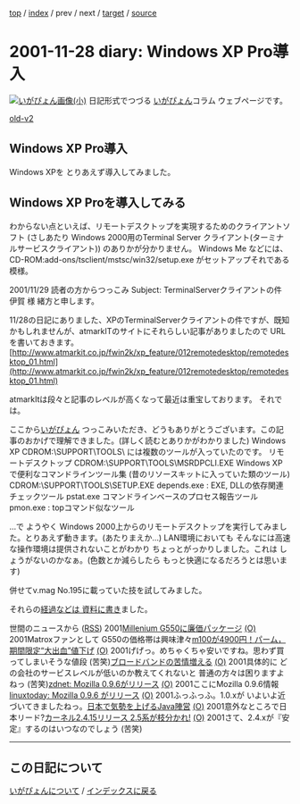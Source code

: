 [top](https://igapyon.github.io/diary/) 
 / [index](https://igapyon.github.io/diary/2001/index.html) 
 / prev 
 / next 
 / [target](https://igapyon.github.io/diary/2001/ig011128.html) 
 / [source](https://github.com/igapyon/diary/blob/gh-pages/2001/ig011128.html.src.md) 

2001-11-28 diary: Windows XP Pro導入
=====================================================================================================
[![いがぴょん画像(小)](https://igapyon.github.io/diary/images/iga200306s.jpg "いがぴょん")](https://igapyon.github.io/diary/memo/memoigapyon.html) 日記形式でつづる [いがぴょん](https://igapyon.github.io/diary/memo/memoigapyon.html)コラム ウェブページです。

[old-v2](ig011128-orig.html)

## Windows XP Pro導入

Windows XPを とりあえず導入してみました。






## Windows XP Proを導入してみる


わからない点といえば、リモートデスクトップを実現するためのクライアントソフト
(さしあたり Windows 2000用のTerminal Server クライアント(ターミナルサービスクライアント))
のありかが分かりません。
Windows Me などには、CD-ROM:add-ons/tsclient/mstsc/win32/setup.exe がセットアップそれである模様。

2001/11/29 読者の方からつっこみ
Subject:  TerminalServerクライアントの件
伊賀 様
緒方と申します。

11/28の日記にありました、XPのTerminalServerクライアントの件ですが、既知かもしれませんが、atmarkITのサイトにそれらしい記事がありましたので
URLを書いておきます。
[http://www.atmarkit.co.jp/fwin2k/xp_feature/012remotedesktop/remotedesktop_01.html](http://www.atmarkit.co.jp/fwin2k/xp_feature/012remotedesktop/remotedesktop_01.html)


atmarkItは段々と記事のレベルが高くなって最近は重宝しております。
それでは。

ここから[いがぴょん](http://www.igapyon.jp/igapyon/diary/memo/memoigapyon.html)
つっこみいただき、どうもありがとうございます。この記事のおかげで理解できました。(詳しく読むとありかがわかりました)
Windows XP CDROM:\SUPPORT\TOOLS\ には複数のツールが入っていたのです。
リモートデスクトップ
  CDROM:\SUPPORT\TOOLS\MSRDPCLI.EXE
  Windows XP で便利なコマンドラインツール集 (昔のリソースキットに入っていた類のツール)
  CDROM:\SUPPORT\TOOLS\SETUP.EXE
  depends.exe : EXE, DLLの依存関連チェックツール
    pstat.exe コマンドラインベースのプロセス報告ツール
    pmon.exe : topコマンド似なツール
  



…で ようやく Windows 2000上からのリモートデスクトップを実行してみました。とりあえず動きます。(あたりまえか…)
LAN環境においても そんなには高速な操作環境は提供されないことがわかり ちょっとがっかりしました。これは
しょうがないのかなぁ。(色数とか減らしたら もっと快適になるだろうとは思います)

併せてv.mag No.195に載っていた技を試してみました。

それらの[経過などは 資料に書き](../memo/memowinxptune.html)ました。



世間のニュースから ([RSS](ig011128-news.xml)) 2001[Millenium G550に廉価パッケージ](http://www.zdnet.co.jp/news/bursts/0111/22/infomagic.html) [(O)](http://www.zdnet.co.jp/news/bursts/0111/22/infomagic.html) 2001Matroxファンとして G550の価格帯は興味津々[m100が4900円！パーム，期間限定“大出血”値下げ](http://www.zdnet.co.jp/news/bursts/0111/28/palm.html) [(O)](http://www.zdnet.co.jp/news/bursts/0111/28/palm.html) 2001げげっ。めちゃくちゃ安いですね。思わず買ってしまいそうな値段 (苦笑)[ブロードバンドの苦情増える](http://www.nhk.or.jp/news/2001/11/23/grri840000008d68.html) [(O)](http://www.nhk.or.jp/news/2001/11/23/grri840000008d68.html) 2001具体的に どの会社のサービスレベルが低いのか教えてくれないと 普通の方々は困りますよねっ (苦笑)[zdnet: Mozilla 0.9.6がリリース](http://www.zdnet.co.jp/news/0111/22/b_1121_02.html) [(O)](http://www.zdnet.co.jp/news/0111/22/b_1121_02.html) 2001ここにMozilla 0.9.6情報[linuxtoday: Mozilla 0.9.6 がリリース](http://japan.internet.com/linuxtoday/20011124/1.html) [(O)](http://japan.internet.com/linuxtoday/20011124/1.html) 2001ふっふっふ。1.0.xが いよいよ近づいてきましたねっ。[日本で気勢を上げるJava陣営](http://www.zdnet.co.jp/news/0111/22/e_java.html) [(O)](http://www.zdnet.co.jp/news/0111/22/e_java.html) 2001意外なところで日本リード?[カーネル2.4.15リリース 2.5系が枝分かれ!](http://linux.ascii24.com/linux/news/today/2001/11/26/631566-000.html) [(O)](http://linux.ascii24.com/linux/news/today/2001/11/26/631566-000.html) 2001さて、2.4.xが『安定』するのはいつなのでしょう (苦笑)


----------------------------------------------------------------------------------------------------

## この日記について
[いがぴょんについて](https://igapyon.github.io/diary/memo/memoigapyon.html) / [インデックスに戻る](https://igapyon.github.io/diary/idxall.html)
